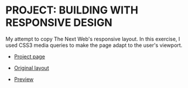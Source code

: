 # PROJECT: BUILDING WITH RESPONSIVE DESIGN

My attempt to copy The Next Web's responsive layout. In this exercise, I used CSS3 media queries to make the page adapt to the user's viewport.

- [Project page](https://www.theodinproject.com/courses/html5-and-css3/lessons/building-with-responsive-design)

- [Original layout](https://web.archive.org/web/20180430205915/https://thenextweb.com/)

- [Preview]()

